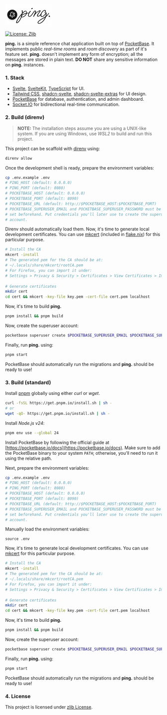 <img src="static/logo.png" alt="ping." width="150">

[![License: Zlib](https://img.shields.io/badge/License-Zlib-lightgrey.svg)](https://opensource.org/licenses/Zlib)

**ping.** is a simple reference chat application built on top of
[PocketBase](https://pocketbase.io). It implements public _real-time rooms_ and
_room discovery_ as part of it's feature set. **ping.** doesn't implement any
form of encryption; all the messages are stored in plain text. **DO NOT** share
any sensitive information on **ping.** instances.

### 1. Stack

- [Svelte](https://svelte.dev/docs/svelte/overview),
  [SvelteKit](https://svelte.dev/docs/kit/introduction),
  [TypeScript](https://www.typescriptlang.org) for UI.
- [Tailwind CSS](https://tailwindcss.com),
  [shadcn-svelte](https://shadcn-svelte.com),
  [shadcn-svelte-extras](https://www.shadcn-svelte-extras.com) for UI design.
- [PocketBase](https://pocketbase.io) for database, authentication, and admin
  dashboard.
- [Socket.IO](https://socket.io) for bidirectional real-time communication.

### 2. Build (direnv)

> **NOTE:** The installation steps assume you are using a UNIX-like system. If
> you are using Windows, use _WSL2_ to build and run this project.

This project can be scaffold with [direnv](https://direnv.net) using:

```sh
direnv allow
```

Once the development shell is ready, prepare the environment variables:

```sh
cp .env.example .env
# PING_HOST (default: 0.0.0.0)
# PING_PORT (default: 8080)
# POCKETBASE_HOST (default: 0.0.0.0)
# POCKETBASE_PORT (default: 8090)
# POCKETBASE_URL (default: http://$POCKETBASE_HOST:$POCKETBASE_PORT)
# POCKETBASE_SUPERUSER_EMAIL and POCKETBASE_SUPERUSER_PASSWORD must be
# set beforehand. Put credentials you'll later use to create the superuser
# account.
```

Direnv should automatically load them. Now, it's time to generate local
development certificates. You can use
[mkcert](https://github.com/FiloSottile/mkcert) (included in
[flake.nix](/flake.nix)) for this particular purpose.

```sh
# Install the CA
mkcert -install
# The generated pem for the CA should be at:
# ~/.locals/share/mkcert/rootCA.pem
# For Firefox, you can import it under:
# Settings > Privacy & Security > Certificates > View Certificates > Import

# Generate certificates
mkdir cert
cd cert && mkcert -key-file key.pem -cert-file cert.pem localhost
```

Now, it's time to build **ping.**

```sh
pnpm install && pnpm build
```

Now, create the superuser account:

```sh
pocketbase superuser create $POCKETBASE_SUPERUSER_EMAIL $POCKETBASE_SUPERUSER_PASSWORD
```

Finally, run **ping.** using:

```sh
pnpm start
```

PocketBase should automatically run the migrations and **ping.** should be ready
to use!

### 3. Build (standard)

Install [pnpm](https://pnpm.io) globally using either _curl_ or _wget_.

```sh
curl -fsSL https://get.pnpm.io/install.sh | sh -
# or
wget -qO- https://get.pnpm.io/install.sh | sh -
```

Install _Node.js v24_:

```sh
pnpm env use --global 24
```

Install PocketBase by following the official guide at
[https://pocketbase.io/docs](https://pocketbase.io/docs). Make sure to add the
PocketBase binary to your system `PATH`; otherwise, you'll need to run it using
the relative path.

Next, prepare the environment variables:

```sh
cp .env.example .env
# PING_HOST (default: 0.0.0.0)
# PING_PORT (default: 8080)
# POCKETBASE_HOST (default: 0.0.0.0)
# POCKETBASE_PORT (default: 8090)
# POCKETBASE_URL (default: http://$POCKETBASE_HOST:$POCKETBASE_PORT)
# POCKETBASE_SUPERUSER_EMAIL and POCKETBASE_SUPERUSER_PASSWORD must be
# set beforehand. Put credentials you'll later use to create the superuser
# account.
```

Manually load the environment variables:

```
source .env
```

Now, it's time to generate local development certificates. You can use
[mkcert](https://github.com/FiloSottile/mkcert) for this particular purpose.

```sh
# Install the CA
mkcert -install
# The generated pem for the CA should be at:
# ~/.locals/share/mkcert/rootCA.pem
# For Firefox, you can import it under:
# Settings > Privacy & Security > Certificates > View Certificates > Import

# Generate certificates
mkdir cert
cd cert && mkcert -key-file key.pem -cert-file cert.pem localhost
```

Now, it's time to build **ping.**

```sh
pnpm install && pnpm build
```

Now, create the superuser account:

```sh
pocketbase superuser create $POCKETBASE_SUPERUSER_EMAIL $POCKETBASE_SUPERUSER_PASSWORD
```

Finally, run **ping.** using:

```sh
pnpm start
```

PocketBase should automatically run the migrations and **ping.** should be ready
to use!

### 4. License

This project is licensed under [zlib License](/LICENSE).
